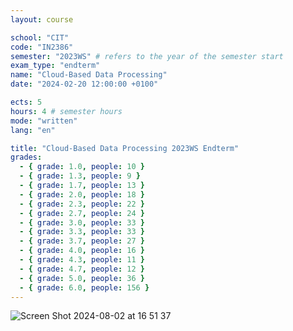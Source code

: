 ```yaml
---
layout: course

school: "CIT"
code: "IN2386"
semester: "2023WS" # refers to the year of the semester start
exam_type: "endterm"
name: "Cloud-Based Data Processing"
date: "2024-02-20 12:00:00 +0100"

ects: 5
hours: 4 # semester hours
mode: "written"
lang: "en"

title: "Cloud-Based Data Processing 2023WS Endterm"
grades:
  - { grade: 1.0, people: 10 }
  - { grade: 1.3, people: 9 }
  - { grade: 1.7, people: 13 }
  - { grade: 2.0, people: 18 }
  - { grade: 2.3, people: 22 }
  - { grade: 2.7, people: 24 }
  - { grade: 3.0, people: 33 }
  - { grade: 3.3, people: 33 }
  - { grade: 3.7, people: 27 }
  - { grade: 4.0, people: 16 }
  - { grade: 4.3, people: 11 }
  - { grade: 4.7, people: 12 }
  - { grade: 5.0, people: 36 }
  - { grade: 6.0, people: 156 }
---
```


![Screen Shot 2024-08-02 at 16 51 37](https://github.com/user-attachments/assets/69f0002a-e2a2-4520-a531-f2faa18de384)
